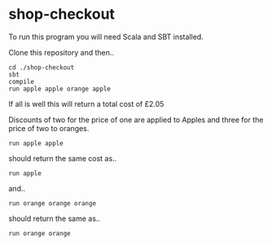 # shop-checkout
To run this program you will need Scala and SBT installed.

Clone this repository and then..
~~~~
cd ./shop-checkout
sbt
compile
run apple apple orange apple
~~~~
If all is well this will return a total cost of £2.05

Discounts of two for the price of one are applied to Apples and three for the price of two to oranges.

~~~~
run apple apple
~~~~
should return the same cost as..
~~~~
run apple
~~~~
and..
~~~~
run orange orange orange
~~~~
should return the same as..
~~~~
run orange orange
~~~~

